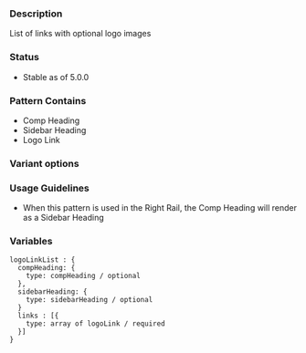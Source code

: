 ### Description
List of links with optional logo images

### Status
* Stable as of 5.0.0

### Pattern Contains
* Comp Heading
* Sidebar Heading
* Logo Link

### Variant options

### Usage Guidelines
* When this pattern is used in the Right Rail, the Comp Heading will render as a Sidebar Heading


### Variables
~~~
logoLinkList : {
  compHeading: {
    type: compHeading / optional
  },
  sidebarHeading: {
    type: sidebarHeading / optional
  }
  links : [{
    type: array of logoLink / required
  }]
}
~~~
